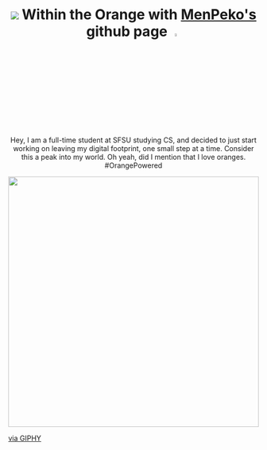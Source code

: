 <h1 align="center"> <img src="https://giphy.com/stickers/art-pixel-emoji-xZxbV2sAPAX5GoFvq0""> Within the Orange with <a href="https://imp.works" target="_blank">MenPeko's</a> github page <img src="https://giphy.com/gifs/meister-hq-reaction-cheri-meisterhq-1HHa2DStqjOm2BLqAR" width="4%"> </h1>
<br>
<p align="center">
Hey, I am a full-time student at SFSU studying CS, and decided to just start working on leaving my digital footprint, one small step at a time. Consider this a peak into my world. Oh yeah, did I mention that I love oranges. #OrangePowered
</p>
<div style="width:100%;height:0;padding-bottom:100%;position:relative;"><img src="https://giphy.com/embed/xZxbV2sAPAX5GoFvq0" width="100%" height="100%" style="position:absolute" frameBorder="0" class="giphy-embed" allowFullScreen></iframe></div><p><a href="https://giphy.com/stickers/art-pixel-emoji-xZxbV2sAPAX5GoFvq0">via GIPHY</a></p>

